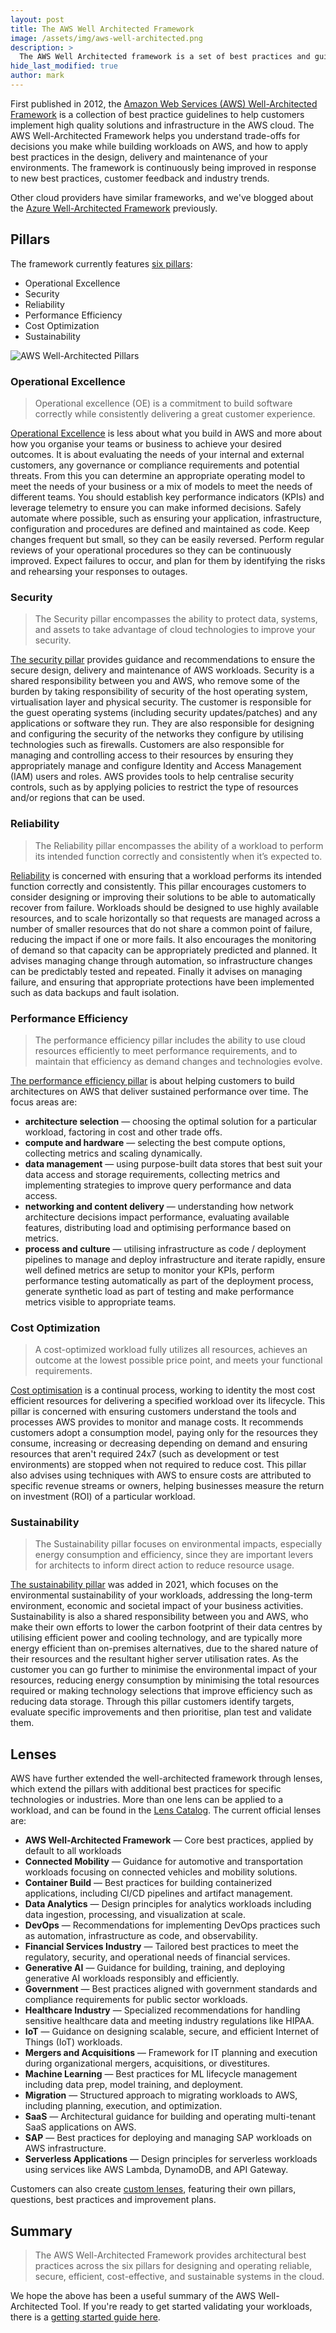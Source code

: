 ```yaml
---
layout: post
title: The AWS Well Architected Framework
image: /assets/img/aws-well-architected.png
description: >
  The AWS Well Architected framework is a set of best practices and guidelines for designing and operating infrastructure on the AWS cloud.
hide_last_modified: true
author: mark
---
```


First published in 2012, the [Amazon Web Services (AWS) Well-Architected Framework](https://aws.amazon.com/architecture/well-architected/) is a collection of best practice guidelines to help customers implement high quality solutions and infrastructure in the AWS cloud. The AWS Well-Architected Framework helps you understand trade-offs for decisions you make while building workloads on AWS, and how to apply best practices in the design, delivery and maintenance of your environments. The framework is continuously being improved in response to new best practices, customer feedback and industry trends.

Other cloud providers have similar frameworks, and we've blogged about the [Azure Well-Architected Framework](https://mpfe.uk/blog/2021-04-01-azure-well-architected-framework/) previously.

## Pillars

The framework currently features [six pillars](https://docs.aws.amazon.com/wellarchitected/latest/framework/the-pillars-of-the-framework.html):

- Operational Excellence
- Security
- Reliability
- Performance Efficiency
- Cost Optimization
- Sustainability

![AWS Well-Architected Pillars](/assets/img/aws-well-architected-pillars.png)

### Operational Excellence

> Operational excellence (OE) is a commitment to build software correctly while consistently delivering a great customer experience.

[Operational Excellence](https://docs.aws.amazon.com/wellarchitected/latest/framework/operational-excellence.html) is less about what you build in AWS and more about how you organise your teams or business to achieve your desired outcomes. It is about evaluating the needs of your internal and external customers, any governance or compliance requirements and potential threats. From this you can determine an appropriate operating model to meet the needs of your business or a mix of models to meet the needs of different teams. You should establish key performance indicators (KPIs) and leverage telemetry to ensure you can make informed decisions. Safely automate where possible, such as ensuring your application, infrastructure, configuration and procedures are defined and maintained as code. Keep changes frequent but small, so they can be easily reversed. Perform regular reviews of your operational procedures so they can be continuously improved. Expect failures to occur, and plan for them by identifying the risks and rehearsing your responses to outages.

### Security

> The Security pillar encompasses the ability to protect data, systems, and assets to take advantage of cloud technologies to improve your security.

[The security pillar](https://docs.aws.amazon.com/wellarchitected/latest/framework/security.html) provides guidance and recommendations to ensure the secure design, delivery and maintenance of AWS workloads. Security is a shared responsibility between you and AWS, who remove some of the burden by taking responsibility of security of the host operating system, virtualisation layer and physical security. The customer is responsible for the guest operating systems (including security updates/patches) and any applications or software they run. They are also responsible for designing and configuring the security of the networks they configure by utilising technologies such as firewalls. Customers are also responsible for managing and controlling access to their resources by ensuring they appropriately manage and configure Identity and Access Management (IAM) users and roles. AWS provides tools to help centralise security controls, such as by applying policies to restrict the type of resources and/or regions that can be used.

### Reliability

> The Reliability pillar encompasses the ability of a workload to perform its intended function correctly and consistently when it’s expected to.

[Reliability](https://docs.aws.amazon.com/wellarchitected/latest/framework/reliability.html) is concerned with ensuring that a workload performs its intended function correctly and consistently. This pillar encourages customers to consider designing or improving their solutions to be able to automatically recover from failure. Workloads should be designed to use highly available resources, and to scale horizontally so that requests are managed across a number of smaller resources that do not share a common point of failure, reducing the impact if one or more fails. It also encourages the monitoring of demand so that capacity can be appropriately predicted and planned. It advises managing change through automation, so infrastructure changes can be predictably tested and repeated. Finally it advises on managing failure, and ensuring that appropriate protections have been implemented such as data backups and fault isolation.

### Performance Efficiency

> The performance efficiency pillar includes the ability to use cloud resources efficiently to meet performance requirements, and to maintain that efficiency as demand changes and technologies evolve.

[The performance efficiency pillar](https://docs.aws.amazon.com/wellarchitected/latest/framework/performance-efficiency.html) is about helping customers to build architectures on AWS that deliver sustained performance over time. The focus areas are:

- **architecture selection** — choosing the optimal solution for a particular workload, factoring in cost and other trade offs.
- **compute and hardware** — selecting the best compute options, collecting metrics and scaling dynamically.
- **data management** — using purpose-built data stores that best suit your data access and storage requirements, collecting metrics and implementing strategies to improve query performance and data access.
- **networking and content delivery** — understanding how network architecture decisions impact performance, evaluating available features, distributing load and optimising performance based on metrics.
- **process and culture** — utilising infrastructure as code / deployment pipelines to manage and deploy infrastructure and iterate rapidly, ensure well defined metrics are setup to monitor your KPIs, perform performance testing automatically as part of the deployment process, generate synthetic load as part of testing and make performance metrics visible to appropriate teams.

### Cost Optimization

> A cost-optimized workload fully utilizes all resources, achieves an outcome at the lowest possible price point, and meets your functional requirements.

[Cost optimisation](https://docs.aws.amazon.com/wellarchitected/latest/framework/cost-optimization.html) is a continual process, working to identity the most cost efficient resources for delivering a specified workload over its lifecycle. This pillar is concerned with ensuring customers understand the tools and processes AWS provides to monitor and manage costs. It recommends customers adopt a consumption model, paying only for the resources they consume, increasing or decreasing depending on demand and ensuring resources that aren't required 24x7 (such as development or test environments) are stopped when not required to reduce cost. This pillar also advises using techniques with AWS to ensure costs are attributed to specific revenue streams or owners, helping businesses measure the return on investment (ROI) of a particular workload.

### Sustainability

> The Sustainability pillar focuses on environmental impacts, especially energy consumption and efficiency, since they are important levers for architects to inform direct action to reduce resource usage.

[The sustainability pillar](https://docs.aws.amazon.com/wellarchitected/latest/framework/sustainability.html) was added in 2021, which focuses on the environmental sustainability of your workloads, addressing the long-term environment, economic and societal impact of your business activities. Sustainability is also a shared responsibility between you and AWS, who make their own efforts to lower the carbon footprint of their data centres by utilising efficient power and cooling technology, and are typically more energy efficient than on-premises alternatives, due to the shared nature of their resources and the resultant higher server utilisation rates. As the customer you can go further to minimise the environmental impact of your resources, reducing energy consumption by minimising the total resources required or making technology selections that improve efficiency such as reducing data storage. Through this pillar customers identify targets, evaluate specific improvements and then prioritise, plan test and validate them.

## Lenses

AWS have further extended the well-architected framework through lenses, which extend the pillars with additional best practices for specific technologies or industries. More than one lens can be applied to a workload, and can be found in the [Lens Catalog](https://docs.aws.amazon.com/wellarchitected/latest/userguide/lens-catalog.html). The current official lenses are:


- **AWS Well-Architected Framework** —  Core best practices, applied by default to all workloads
- **Connected Mobility** — Guidance for automotive and transportation workloads focusing on connected vehicles and mobility solutions.
- **Container Build** — Best practices for building containerized applications, including CI/CD pipelines and artifact management.
- **Data Analytics** — Design principles for analytics workloads including data ingestion, processing, and visualization at scale.
- **DevOps** — Recommendations for implementing DevOps practices such as automation, infrastructure as code, and observability.
- **Financial Services Industry** — Tailored best practices to meet the regulatory, security, and operational needs of financial services.
- **Generative AI** — Guidance for building, training, and deploying generative AI workloads responsibly and efficiently.
- **Government** — Best practices aligned with government standards and compliance requirements for public sector workloads.
- **Healthcare Industry** — Specialized recommendations for handling sensitive healthcare data and meeting industry regulations like HIPAA.
- **IoT** — Guidance on designing scalable, secure, and efficient Internet of Things (IoT) workloads.
- **Mergers and Acquisitions** — Framework for IT planning and execution during organizational mergers, acquisitions, or divestitures.
- **Machine Learning** — Best practices for ML lifecycle management including data prep, model training, and deployment.
- **Migration** — Structured approach to migrating workloads to AWS, including planning, execution, and optimization.
- **SaaS** — Architectural guidance for building and operating multi-tenant SaaS applications on AWS.
- **SAP** — Best practices for deploying and managing SAP workloads on AWS infrastructure.
- **Serverless Applications** — Design principles for serverless workloads using services like AWS Lambda, DynamoDB, and API Gateway.

Customers can also create [custom lenses](https://docs.aws.amazon.com/wellarchitected/latest/userguide/lenses-custom.html), featuring their own pillars, questions, best practices and improvement plans.

## Summary

> The AWS Well-Architected Framework provides architectural best practices across the six pillars for designing and operating reliable, secure, efficient, cost-effective, and sustainable systems in the cloud.

We hope the above has been a useful summary of the AWS Well-Architected Tool. If you're ready to get started validating your workloads, there is a [getting started guide here](https://docs.aws.amazon.com/wellarchitected/latest/userguide/getting-started.html).